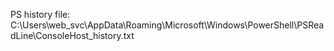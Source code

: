 PS history file: C:\Users\web_svc\AppData\Roaming\Microsoft\Windows\PowerShell\PSReadLine\ConsoleHost_history.txt

